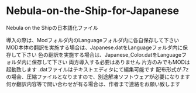 # Nebula-on-the-Ship-for-Japanese
Nebula on the Shipの日本語化ファイル

導入の際は、Modフォルダ内のLanguageフォルダ内に各自保存して下さい
MOD本体の翻訳を実施する場合は、Japanese.datをLanguageフォルダ内に保存して下さい
色の翻訳を実施する場合は、Japanese_Color.datをLanguageフォルダ内に保存して下さい
両方導入する必要はありません
片方のみでもMODは起動致します
.datファイルはテキストエディタにて編集可能です
配布形式が.7zの場合、圧縮ファイルとなりますので、別途解凍ソフトウェアが必要になります
何か翻訳内容等で問い合わせが有る場合は、作者まで連絡をお願い致します
